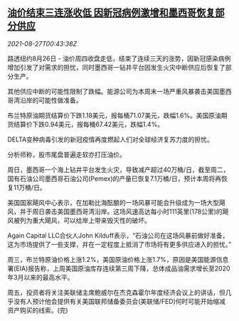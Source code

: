 <!--1630026063000-->
[油价结束三连涨收低 因新冠病例激增和墨西哥恢复部分供应](https://cn.reuters.com/article/global-oil-0826-thur-idCNKBS2FS01S)
------

<div><i>2021-08-27T00:43:38Z</i></div><p>路透纽约8月26日 - 油价周四收盘走低，结束了连续三天的涨势，因新冠感染病例增加引发了对需求的担忧，同时墨西哥一钻井平台因发生火灾中断供应后恢复了部分生产。</p><p>其他供应中断的可能性限制了跌幅。能源公司为本周末一场严重风暴袭击美国墨西哥湾沿岸的可能性做准备。</p><p>布兰特原油期货结算价下跌1.18美元，报每桶71.07美元，跌幅1.6%。美国原油期货结算价下跌0.94美元，报每桶67.42美元，跌幅1.4%。</p><p>DELTA变种病毒引发的新冠疫情再度燃起人们对全球经济复苏力度的担忧。</p><p>分析师称，股市尾盘普遍走软亦打压油价。</p><p>周日，墨西哥一个海上钻井平台发生火灾，导致减产超过40万桶/日，截至周二，国有石油公司墨西哥石油公司(Pemex)的产量已恢复7.1万桶/日，预计本周将再恢复11万桶/日。</p><p>美国国家飓风中心表示，在加勒比海酝酿的一场风暴可能会升级成为一场大型飓风，并于周日袭击美国墨西哥湾沿岸。这场风速高达每小时111英里(178公里)的飓风被列为重大飓风，可以给岸上带来毁灭性的破坏。</p><p>Again Capital LLC合伙人John Kilduff表示，“石油公司在这场风暴前做好准备，这为市场提供了一些支撑，并在一定程度上抵消了市场将有更多供应进入的担忧。”</p><p>周三，布兰特原油价格上涨1.2%，美国原油价格上涨1.7%，原因是美国能源信息署(EIA)报告称，上周美国原油库存连续第三周下降，总体成品油需求增长至2020年3月以来的最高水平。</p><p>周五，投资者将关注美联储主席鲍威尔在杰克森霍尔年度经济会议上的讲话，但几乎没有人预计他会提供有关美国联邦储备委员会(美联储/FED)何时可能开始缩减资产购买的线索。(完)</p>
